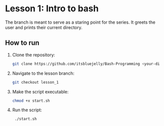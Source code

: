 # Lesson 1: Intro to bash

The branch is meant to serve as a staring point for the series. It greets the user and prints their current directory.

## How to run

1. Clone the repository:

   ```bash
   git clone https://github.com/itsbluejelly/Bash-Programming <your-directory>
   ```

2. Navigate to the lesson branch:

   ```bash
   git checkout lesson_1
   ```

3. Make the script executable:

   ```bash
   chmod +x start.sh
   ```

4. Run the script:

   ```bash
    ./start.sh
    ```
